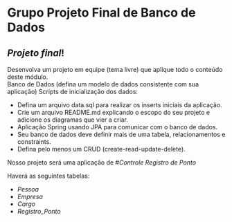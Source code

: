 # Grupo Projeto Final de Banco de Dados

## *Projeto final*!  
Desenvolva um projeto em equipe (tema livre) que aplique todo o conteúdo deste módulo.  
Banco de Dados (defina um modelo de dados consistente com sua aplicação) Scripts de inicialização dos dados:  
* Defina um arquivo data.sql para realizar os inserts iniciais da aplicação.  
* Crie um arquivo README.md explicando o escopo do seu projeto e adicione os diagramas que vier a criar.  
* Aplicação Spring usando JPA para comunicar com o banco de dados.  
* Seu banco de dados deve definir mais de uma tabela, relacionamentos e constraints.  
* Defina pelo menos um CRUD (create-read-update-delete).  



Nosso projeto será uma aplicação de #*Controle Registro de Ponto*  

Haverá as seguintes tabelas:  
* _Pessoa_
* _Empresa_
* _Cargo_
* _Registro_Ponto_
